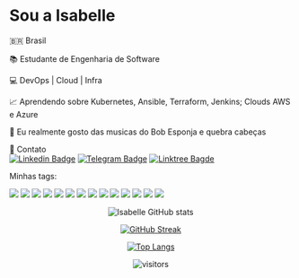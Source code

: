 # Sou a Isabelle 

:brazil: Brasil

:books: Estudante de Engenharia de Software

:computer: DevOps | Cloud | Infra 

:chart_with_upwards_trend: Aprendendo sobre Kubernetes, Ansible, Terraform, Jenkins; Clouds AWS e Azure

:musical_note: Eu realmente gosto das musicas do Bob Esponja e quebra cabeças 

:calling: Contato  
[![Linkedin Badge](https://img.shields.io/badge/LinkedIn-0077B5?style=for-the-badge&logo=linkedin&logoColor=white&link=https://www.linkedin.com/in/isabellecoimbra/)](https://www.linkedin.com/in/isabellecoimbra/) [![Telegram Badge](https://img.shields.io/badge/Telegram-2CA5E0?style=for-the-badge&logo=telegram&logoColor=white&link=https://t.me/isa02dotexe)](https://t.me/isa02dotexe) [![Linktree Bagde](https://img.shields.io/badge/linktree-39E09B?style=for-the-badge&logo=linktree&logoColor=white&link=https://linktr.ee/isa_02.exe/)](https://linktr.ee/isa_02.exe)



Minhas tags:

<img src="https://img.shields.io/badge/Amazon_AWS-FF9900?style=for-the-badge&logo=amazonaws&logoColor=white" /> <img src="https://img.shields.io/badge/Azure_DevOps-0078D7?style=for-the-badge&logo=azure-devops&logoColor=white" /> <img src="https://img.shields.io/badge/Shell_Script-121011?style=for-the-badge&logo=gnu-bash&logoColor=white" /> <img src="https://img.shields.io/badge/json-5E5C5C?style=for-the-badge&logo=json&logoColor=white" /> <img src="https://img.shields.io/badge/Terraform-7B42BC?style=for-the-badge&logo=terraform&logoColor=white" /> <img src="https://img.shields.io/badge/Python-FFD43B?style=for-the-badge&logo=python&logoColor=blue" /> <img src="https://img.shields.io/badge/Ansible-000000?style=for-the-badge&logo=ansible&logoColor=white" /> <img src="https://img.shields.io/badge/Nginx-009639?style=for-the-badge&logo=nginx&logoColor=white" /> <img src="https://img.shields.io/badge/MySQL-005C84?style=for-the-badge&logo=mysql&logoColor=white" /> <img src="https://img.shields.io/badge/Linux-FCC624?style=for-the-badge&logo=linux&logoColor=black" /> <img src="https://img.shields.io/badge/Kali_Linux-557C94?style=for-the-badge&logo=kali-linux&logoColor=white" /> <img src="https://img.shields.io/badge/Ubuntu-E95420?style=for-the-badge&logo=ubuntu&logoColor=white" /> <img src="https://img.shields.io/badge/GitHub-100000?style=for-the-badge&logo=github&logoColor=white" /> <img src="https://img.shields.io/badge/Discord-5865F2?style=for-the-badge&logo=discord&logoColor=white" />



<div align="center">

![Isabelle GitHub stats](https://github-readme-stats.vercel.app/api?username=isa02dotexe&show_icons=true&theme=transparent)

[![GitHub Streak](https://github-readme-streak-stats.herokuapp.com?user=isa02dotexe&theme=transparent&hide_border=true&date_format=j%20M%5B%20Y%5D)](https://git.io/streak-stats)

[![Top Langs](https://github-readme-stats.vercel.app/api/top-langs/?username=isa02dotexe&layout=transparent)](https://github.com/isa02dotexe/github-readme-stats)
</div>

<p align="center">
    <img align="center" alt="visitors" src="https://gpvc.arturio.dev/isa02dotexe" />
</p>
